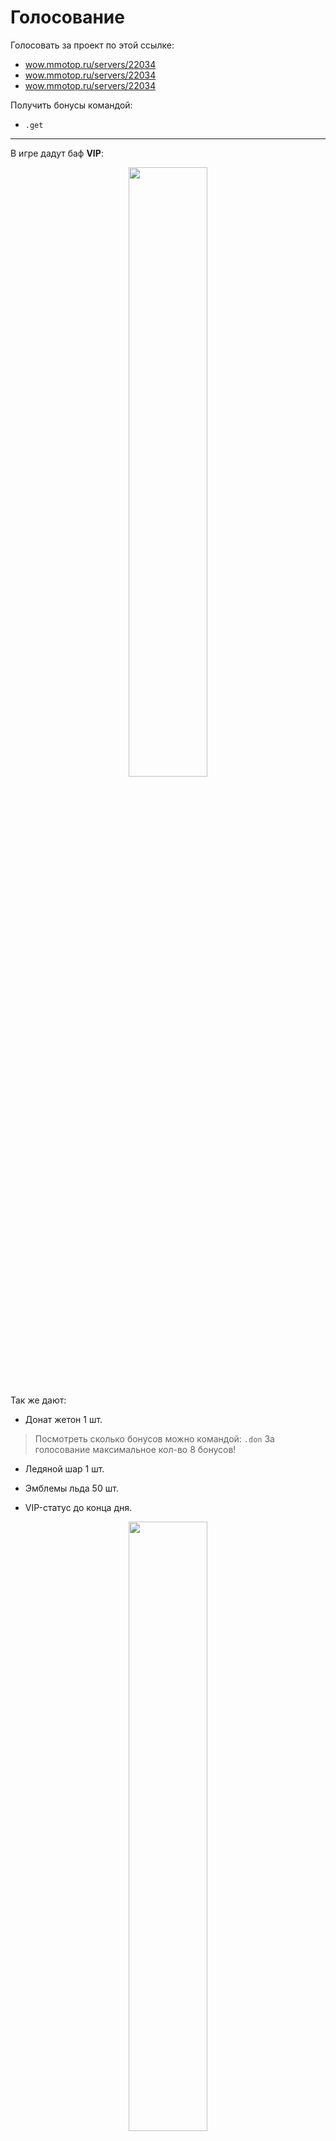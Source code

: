 # Голосование

Голосовать за проект по этой ссылке:
- [wow.mmotop.ru/servers/22034](https://wow.mmotop.ru/servers/22034)
- [wow.mmotop.ru/servers/22034](https://wow.mmotop.ru/servers/22034)
- [wow.mmotop.ru/servers/22034](https://wow.mmotop.ru/servers/22034)

Получить бонусы командой:
- ``.get``

---

В игре дадут баф **VIP**:
<p align="center">
  <img width="50%" src="https://i.imgur.com/vzGIRPd.jpeg">
</p>

Так же дают:
- Донат жетон 1 шт.
> Посмотреть сколько бонусов можно командой: ``.don``
> За голосование максимальное кол-во 8 бонусов!
- Ледяной шар 1 шт.
- Эмблемы льда 50 шт.

- VIP-статус до конца дня.

<p align="center">
  <img width="50%" src="https://i.imgur.com/Bd4hPVA.jpeg">
  <img width="50%" src="https://i.imgur.com/uCWQshk.jpeg">
</p>

---

# Ссылки
| Описание | Ссылка |
| ------ | ------ |
Предложение с золотом на фп: | [FunPay](https://funpay.com/chips/offer?id=1169011-32-34-4450-18)
Раздел золото на фп: | [FunPay](https://funpay.com/chips/34/)
Золото в вк: | [Людмила Щербакова](https://vk.com/id719582569)
Репо: | [github.com/LuaNaZakaz/WowRandom](https://github.com/LuaNaZakaz/WowRandom)
